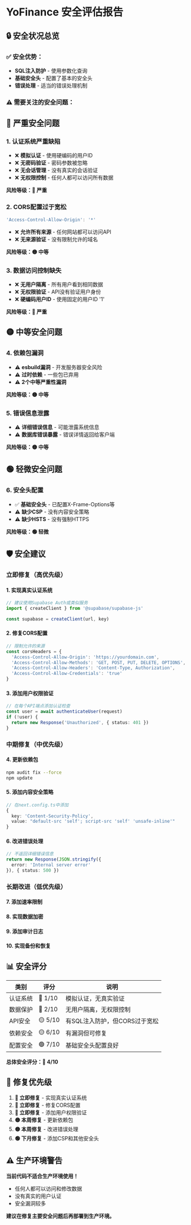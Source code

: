 # YoFinance 安全评估报告

## 🔒 **安全状况总览**

### ✅ **安全优势：**
- **SQL注入防护** - 使用参数化查询
- **基础安全头** - 配置了基本的安全头
- **错误处理** - 适当的错误处理机制

### ⚠️ **需要关注的安全问题：**

## 🚨 **严重安全问题**

### **1. 认证系统严重缺陷**
- ❌ **模拟认证** - 使用硬编码的用户ID
- ❌ **无密码验证** - 密码参数被忽略
- ❌ **无会话管理** - 没有真实的会话验证
- ❌ **无权限控制** - 任何人都可以访问所有数据

**风险等级：🔴 严重**

### **2. CORS配置过于宽松**
```typescript
'Access-Control-Allow-Origin': '*'
```
- ❌ **允许所有来源** - 任何网站都可以访问API
- ❌ **无来源验证** - 没有限制允许的域名

**风险等级：🟡 中等**

### **3. 数据访问控制缺失**
- ❌ **无用户隔离** - 所有用户看到相同数据
- ❌ **无权限验证** - API没有验证用户身份
- ❌ **硬编码用户ID** - 使用固定的用户ID '1'

**风险等级：🔴 严重**

## 🟡 **中等安全问题**

### **4. 依赖包漏洞**
- ⚠️ **esbuild漏洞** - 开发服务器安全风险
- ⚠️ **过时依赖** - 一些包已弃用
- ⚠️ **2个中等严重性漏洞**

**风险等级：🟡 中等**

### **5. 错误信息泄露**
- ⚠️ **详细错误信息** - 可能泄露系统信息
- ⚠️ **数据库错误暴露** - 错误详情返回给客户端

**风险等级：🟡 中等**

## 🟢 **轻微安全问题**

### **6. 安全头配置**
- ✅ **基础安全头** - 已配置X-Frame-Options等
- ⚠️ **缺少CSP** - 没有内容安全策略
- ⚠️ **缺少HSTS** - 没有强制HTTPS

**风险等级：🟢 轻微**

## 🛡️ **安全建议**

### **立即修复（高优先级）**

#### **1. 实现真实认证系统**
```typescript
// 建议使用Supabase Auth或类似服务
import { createClient } from '@supabase/supabase-js'

const supabase = createClient(url, key)
```

#### **2. 修复CORS配置**
```typescript
// 限制允许的来源
const corsHeaders = {
  'Access-Control-Allow-Origin': 'https://yourdomain.com',
  'Access-Control-Allow-Methods': 'GET, POST, PUT, DELETE, OPTIONS',
  'Access-Control-Allow-Headers': 'Content-Type, Authorization',
  'Access-Control-Allow-Credentials': 'true'
}
```

#### **3. 添加用户权限验证**
```typescript
// 在每个API端点添加认证检查
const user = await authenticateUser(request)
if (!user) {
  return new Response('Unauthorized', { status: 401 })
}
```

### **中期修复（中优先级）**

#### **4. 更新依赖包**
```bash
npm audit fix --force
npm update
```

#### **5. 添加内容安全策略**
```typescript
// 在next.config.ts中添加
{
  key: 'Content-Security-Policy',
  value: "default-src 'self'; script-src 'self' 'unsafe-inline'"
}
```

#### **6. 改进错误处理**
```typescript
// 不返回详细错误信息
return new Response(JSON.stringify({ 
  error: 'Internal server error'
}), { status: 500 })
```

### **长期改进（低优先级）**

#### **7. 添加速率限制**
#### **8. 实现数据加密**
#### **9. 添加审计日志**
#### **10. 实现备份和恢复**

## 📊 **安全评分**

| 类别 | 评分 | 说明 |
|------|------|------|
| 认证系统 | 🔴 1/10 | 模拟认证，无真实验证 |
| 数据保护 | 🔴 2/10 | 无用户隔离，无权限控制 |
| API安全 | 🟡 5/10 | 有SQL注入防护，但CORS过于宽松 |
| 依赖安全 | 🟡 6/10 | 有漏洞但可修复 |
| 配置安全 | 🟢 7/10 | 基础安全头配置良好 |

**总体安全评分：🔴 4/10**

## 🚀 **修复优先级**

1. **🔴 立即修复** - 实现真实认证系统
2. **🔴 立即修复** - 修复CORS配置
3. **🔴 立即修复** - 添加用户权限验证
4. **🟡 本周修复** - 更新依赖包
5. **🟡 本周修复** - 改进错误处理
6. **🟢 下月修复** - 添加CSP和其他安全头

## ⚠️ **生产环境警告**

**当前代码不适合生产环境使用！**

- 任何人都可以访问和修改数据
- 没有真实的用户认证
- 安全漏洞较多

**建议在修复主要安全问题后再部署到生产环境。**
